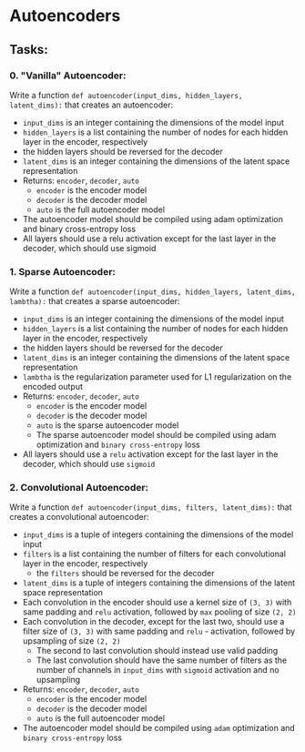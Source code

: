 # Autoencoders

## Tasks:

### 0. "Vanilla" Autoencoder:
Write a function ``def autoencoder(input_dims, hidden_layers, latent_dims):`` that creates an autoencoder:

- ``input_dims`` is an integer containing the dimensions of the model input
- ``hidden_layers`` is a list containing the number of nodes for each hidden layer in the encoder, respectively
- the hidden layers should be reversed for the decoder
- ``latent_dims`` is an integer containing the dimensions of the latent space representation
- Returns: ``encoder``, ``decoder``, ``auto``
  - ``encoder`` is the encoder model
  - ``decoder`` is the decoder model
  - ``auto`` is the full autoencoder model
- The autoencoder model should be compiled using adam optimization and binary cross-entropy loss
- All layers should use a relu activation except for the last layer in the decoder, which should use sigmoid

### 1. Sparse Autoencoder:
Write a function ``def autoencoder(input_dims, hidden_layers, latent_dims, lambtha):`` that creates a sparse autoencoder:

- ``input_dims`` is an integer containing the dimensions of the model input
- ``hidden_layers`` is a list containing the number of nodes for each hidden layer in the encoder, respectively
- the hidden layers should be reversed for the decoder
- ``latent_dims`` is an integer containing the dimensions of the latent space representation
- ``lambtha`` is the regularization parameter used for L1 regularization on the encoded output
- Returns: ``encoder``, ``decoder``, ``auto``
  - ``encoder`` is the encoder model
  - ``decoder`` is the decoder model
  - ``auto`` is the sparse autoencoder model
  - The sparse autoencoder model should be compiled using adam optimization and ``binary cross-entropy`` loss
 - All layers should use a ``relu`` activation except for the last layer in the decoder, which should use ``sigmoid``

### 2. Convolutional Autoencoder:
Write a function ``def autoencoder(input_dims, filters, latent_dims):`` that creates a convolutional autoencoder:

- ``input_dims`` is a tuple of integers containing the dimensions of the model input
- ``filters`` is a list containing the number of filters for each convolutional layer in the encoder, respectively
  - the ``filters`` should be reversed for the decoder
- ``latent_dims`` is a tuple of integers containing the dimensions of the latent space representation
- Each convolution in the encoder should use a kernel size of ``(3, 3)`` with same padding and ``relu`` activation, followed by ``max`` pooling of size ``(2, 2)``
- Each convolution in the decoder, except for the last two, should use a filter size of ``(3, 3)`` with same padding and ``relu`` - activation, followed by upsampling of size ``(2, 2)``
  - The second to last convolution should instead use valid padding
  - The last convolution should have the same number of filters as the number of channels in ``input_dims`` with ``sigmoid`` activation and no upsampling
- Returns: ``encoder``, ``decoder``, ``auto``
  - ``encoder`` is the encoder model
  - ``decoder`` is the decoder model
  - ``auto`` is the full autoencoder model
- The autoencoder model should be compiled using ``adam`` optimization and ``binary cross-entropy`` loss